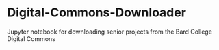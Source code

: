 # Digital-Commons-Downloader
Jupyter notebook for downloading senior projects from the Bard College Digital Commons
